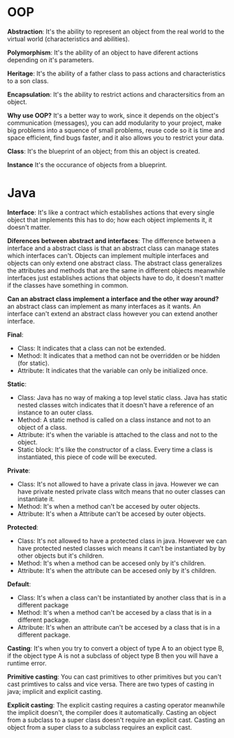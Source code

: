 # OOP
**Abstraction**: It's the ability to represent an object from the real world to the virtual world (characteristics and abilities).

**Polymorphism**: It's the ability of an object to have diferent actions depending on it's parameters. 

**Heritage**: It's the ability of a father class to pass actions and characteristics to a son class.

**Encapsulation**: It's the ability to restrict actions and charactersitics from an object.

**Why use OOP?** It's a better way to work, since it depends on the object's communication (messages), you can add modularity to your project, make big problems into a squence of small problems, reuse code so it is time and space efficient, find bugs faster, and it also allows you to restrict your data.

**Class**: It's the blueprint of an object; from this an object is created.

**Instance** It's the occurance of objects from a blueprint.

# Java 

**Interface**: It's like a contract which establishes actions that every single object that implements this has to do; how each object implements it, it doesn't matter. 

**Diferences between abstract and interfaces**: The difference between a interface and a abstract class is that an abstract class can manage states which interfaces can't. Objects can implement multiple interfaces and objects can only extend one abstract class. The abstract class generalizes the attributes and methods that are the same in different objects meanwhile interfaces just establishes actions that objects have to do, it doesn't matter if the classes have something in common.

**Can an abstract class implement a interface and the other way around?** an abstract class can implement as many interfaces as it wants. An interface can't extend an abstract class however you can extend another interface.

**Final**: 
- Class: It indicates that a class can not be extended.
- Method: It indicates that a method can not be overridden or be hidden (for static).
- Attribute: It indicates that the variable can only be initialized once.

**Static**: 
- Class: Java has no way of making a top level static class. Java has static nested classes witch indicates that it doesn't have a reference of an instance to an outer class.
- Method:  A static method is called on a class instance and not to an object of a class.
- Attribute: it's when the variable is attached to the class and not to the object. 
- Static block: It's like the constructor of a class. Every time a class is instantiated, this piece of code will be executed.

**Private**: 
- Class: It's not allowed to have a private class in java. However we can have private nested private class witch means that no outer classes can instantiate it.
- Method: It's when a method can't be accesed by outer objects.
- Attribute: It's when a Attribute can't be accesed by outer objects.

**Protected**: 
- Class: It's not allowed to have a protected class in java. However we can have protected nested classes wich means it can't be instantiated by by other objects but it's children.
- Method: It's when a method can be accesed only by it's children.
- Attribute: It's when the attribute can be accesed only by it's children.

**Default**: 
- Class: It's when a class can't be instantiated by another class that is in a different package
- Method: It's when a method can't be accesed by a class that is in a different package.
- Attribute: It's when an attribute can't be accesed by a class that is in a different package.

**Casting**: It's when you try to convert a object of type A to an object type B, if the object type A is not a subclass of object type B then you will have a runtime error. 

**Primitive casting**: You can cast primitives to other primitives but you can't cast primtives to calss and vice versa. There are two types of casting in java; implicit and explicit casting. 

**Explicit casting**: The explicit casting requires a casting operator meanwhile the implicit doesn't, the compiler does it automatically. Casting an object from a subclass to a super class doesn't require an explicit cast. Casting an object from a super class to a subclass requires an explicit cast. 
